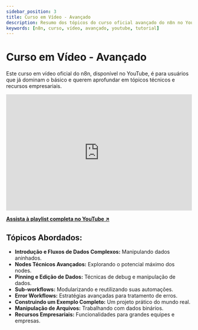 ```yaml
---
sidebar_position: 3
title: Curso em Vídeo - Avançado
description: Resumo dos tópicos do curso oficial avançado do n8n no YouTube.
keywords: [n8n, curso, vídeo, avançado, youtube, tutorial]
---
```


# Curso em Vídeo - Avançado

Este curso em vídeo oficial do n8n, disponível no YouTube, é para usuários que já dominam o básico e querem aprofundar em tópicos técnicos e recursos empresariais.

<iframe width="100%" height="315" src="https://www.youtube.com/embed/g1GkX1BH89E" title="n8n Advanced Course - Introduction" frameborder="0" allow="accelerometer; autoplay; clipboard-write; encrypted-media; gyroscope; picture-in-picture; web-share" allowfullscreen></iframe>

**[ Assista à playlist completa no YouTube ↗](https://www.youtube.com/watch?v=g1GkX1BH89E&list=PL8p-62yr-wG4a2c5a_z9sDq_aV2T-tOkb)**

## Tópicos Abordados:

- **Introdução e Fluxos de Dados Complexos:** Manipulando dados aninhados.
- **Nodes Técnicos Avançados:** Explorando o potencial máximo dos nodes.
- **Pinning e Edição de Dados:** Técnicas de debug e manipulação de dados.
- **Sub-workflows:** Modularizando e reutilizando suas automações.
- **Error Workflows:** Estratégias avançadas para tratamento de erros.
- **Construindo um Exemplo Completo:** Um projeto prático do mundo real.
- **Manipulação de Arquivos:** Trabalhando com dados binários.
- **Recursos Empresariais:** Funcionalidades para grandes equipes e empresas.

